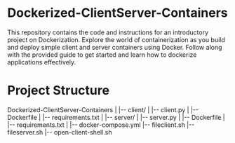 # Dockerized-ClientServer-Containers
This repository contains the code and instructions for an introductory project on Dockerization. Explore the world of containerization as you build and deploy simple client and server containers using Docker. Follow along with the provided guide to get started and learn how to dockerize applications effectively.

# Project Structure
Dockerized-ClientServer-Containers
|
|-- client/
|   |-- client.py
|   |-- Dockerfile
|   |-- requirements.txt
|
|-- server/
|   |-- server.py
|   |-- Dockerfile
|   |-- requirements.txt
|
|-- docker-compose.yml
|-- fileclient.sh
|-- fileserver.sh
|-- open-client-shell.sh

